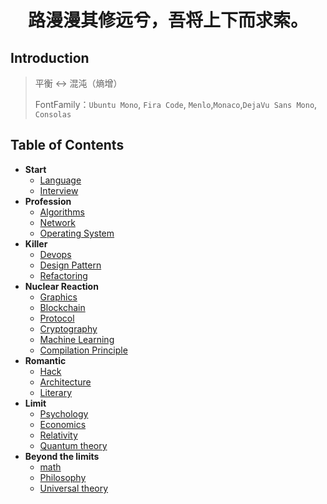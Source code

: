 <h1 style="text-align:center"> 路漫漫其修远兮，吾将上下而求索。</h1>

## Introduction

> 平衡 ↔ 混沌（熵增）
>
> FontFamily：`Ubuntu Mono`, `Fira Code`, `Menlo`,`Monaco`,`DejaVu Sans Mono`, `Consolas`



## Table of Contents

+ **Start**
  + [Language]()
  + [Interview]()
+ **Profession**
  + [Algorithms](/docs/Profession/Algorithms/Main.md)
  + [Network](/docs/Profession/Network/Main.md)
  + [Operating System](/docs/Profession/System/Main.md)
+ **Killer**
  + [Devops](/docs/Killer/Devops/Main.md)
  + [Design Pattern](/docs/Killer/DesignPattern/DesignPatterns.md)
  + [Refactoring](/docs/Killer/Refactoring/Refactoring.md)
+ **Nuclear Reaction**
  + [Graphics]()
  + [Blockchain]()
  + [Protocol]()
  + [Cryptography](/docs/Nuclear-Reaction/Cryptography/main.md)
  + [Machine Learning]()
  + [Compilation Principle]()
+ **Romantic**
  + [Hack](/docs/Romantic/Hack/Main.md)
  + [Architecture](/docs/Romantic/Architecture/Main.md)
  + [Literary](/docs/Romantic/Literary/Main.md)
+ **Limit**
  + [Psychology](/docs/Limit/Psychology/main.md)
  + [Economics]()
  + [Relativity]()
  + [Quantum theory]()
+ **Beyond the limits**
  + [math]()
  + [Philosophy]()
  + [Universal theory]()

